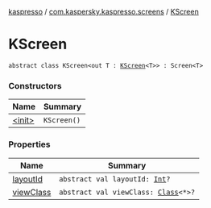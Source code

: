 [kaspresso](../../index.md) / [com.kaspersky.kaspresso.screens](../index.md) / [KScreen](./index.md)

# KScreen

`abstract class KScreen<out T : `[`KScreen`](./index.md)`<T>> : Screen<T>`

### Constructors

| Name | Summary |
|---|---|
| [&lt;init&gt;](-init-.md) | `KScreen()` |

### Properties

| Name | Summary |
|---|---|
| [layoutId](layout-id.md) | `abstract val layoutId: `[`Int`](https://kotlinlang.org/api/latest/jvm/stdlib/kotlin/-int/index.html)`?` |
| [viewClass](view-class.md) | `abstract val viewClass: `[`Class`](https://docs.oracle.com/javase/6/docs/api/java/lang/Class.html)`<*>?` |

